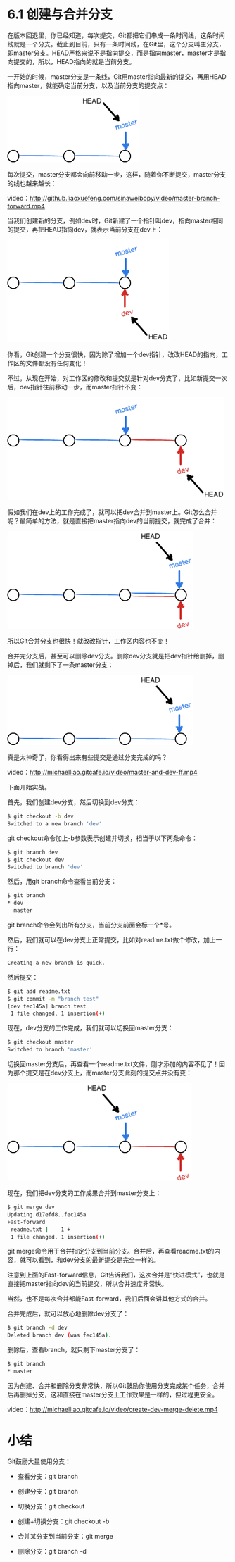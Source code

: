 # 6.1 创建与合并分支

在版本回退里，你已经知道，每次提交，Git都把它们串成一条时间线，这条时间线就是一个分支。截止到目前，只有一条时间线，在Git里，这个分支叫主分支，即master分支。HEAD严格来说不是指向提交，而是指向master，master才是指向提交的，所以，HEAD指向的就是当前分支。

一开始的时候，master分支是一条线，Git用master指向最新的提交，再用HEAD指向master，就能确定当前分支，以及当前分支的提交点：

![git-br-initial](../assets/git22.png)

每次提交，master分支都会向前移动一步，这样，随着你不断提交，master分支的线也越来越长：

video：http://github.liaoxuefeng.com/sinaweibopy/video/master-branch-forward.mp4

当我们创建新的分支，例如dev时，Git新建了一个指针叫dev，指向master相同的提交，再把HEAD指向dev，就表示当前分支在dev上：

![git-br-create](../assets/git23.png)

你看，Git创建一个分支很快，因为除了增加一个dev指针，改改HEAD的指向，工作区的文件都没有任何变化！

不过，从现在开始，对工作区的修改和提交就是针对dev分支了，比如新提交一次后，dev指针往前移动一步，而master指针不变：

![git-br-dev-fd](../assets/git24.png)

假如我们在dev上的工作完成了，就可以把dev合并到master上。Git怎么合并呢？最简单的方法，就是直接把master指向dev的当前提交，就完成了合并：

![git-br-ff-merge](../assets/git25.png)

所以Git合并分支也很快！就改改指针，工作区内容也不变！

合并完分支后，甚至可以删除dev分支。删除dev分支就是把dev指针给删掉，删掉后，我们就剩下了一条master分支：

![git-br-rm](../assets/git26.png)

真是太神奇了，你看得出来有些提交是通过分支完成的吗？

video：http://michaelliao.gitcafe.io/video/master-and-dev-ff.mp4

下面开始实战。

首先，我们创建dev分支，然后切换到dev分支：

```bash
$ git checkout -b dev
Switched to a new branch 'dev'
```

git checkout命令加上-b参数表示创建并切换，相当于以下两条命令：

```bash
$ git branch dev
$ git checkout dev
Switched to branch 'dev'
```

然后，用git branch命令查看当前分支：

```bash
$ git branch
* dev
  master
```

git branch命令会列出所有分支，当前分支前面会标一个*号。

然后，我们就可以在dev分支上正常提交，比如对readme.txt做个修改，加上一行：

```bash
Creating a new branch is quick.
```

然后提交：

```bash
$ git add readme.txt 
$ git commit -m "branch test"
[dev fec145a] branch test
 1 file changed, 1 insertion(+)
```

现在，dev分支的工作完成，我们就可以切换回master分支：

```bash
$ git checkout master
Switched to branch 'master'
```

切换回master分支后，再查看一个readme.txt文件，刚才添加的内容不见了！因为那个提交是在dev分支上，而master分支此刻的提交点并没有变：

![git-br-on-master](../assets/git27.png)

现在，我们把dev分支的工作成果合并到master分支上：

```bash
$ git merge dev
Updating d17efd8..fec145a
Fast-forward
 readme.txt |    1 +
 1 file changed, 1 insertion(+)
```

git merge命令用于合并指定分支到当前分支。合并后，再查看readme.txt的内容，就可以看到，和dev分支的最新提交是完全一样的。

注意到上面的Fast-forward信息，Git告诉我们，这次合并是“快进模式”，也就是直接把master指向dev的当前提交，所以合并速度非常快。

当然，也不是每次合并都能Fast-forward，我们后面会讲其他方式的合并。

合并完成后，就可以放心地删除dev分支了：

```bash
$ git branch -d dev
Deleted branch dev (was fec145a).
```

删除后，查看branch，就只剩下master分支了：

```bash
$ git branch
* master
```

因为创建、合并和删除分支非常快，所以Git鼓励你使用分支完成某个任务，合并后再删掉分支，这和直接在master分支上工作效果是一样的，但过程更安全。

video：http://michaelliao.gitcafe.io/video/create-dev-merge-delete.mp4

# 小结

Git鼓励大量使用分支：

- 查看分支：git branch

- 创建分支：git branch <name>

- 切换分支：git checkout <name>

- 创建+切换分支：git checkout -b <name>

- 合并某分支到当前分支：git merge <name>

- 删除分支：git branch -d <name>